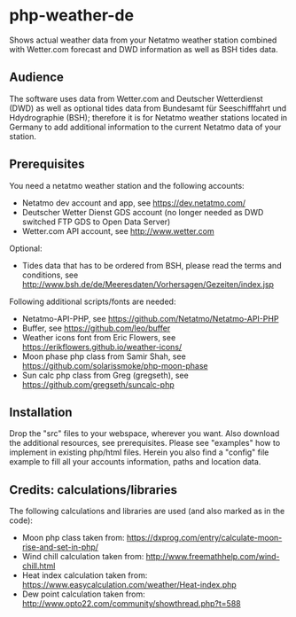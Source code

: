 # php-weather-de
Shows actual weather data from your Netatmo weather station combined with Wetter.com forecast and DWD information as well as BSH tides data.

## Audience
The software uses data from Wetter.com and Deutscher Wetterdienst (DWD) as well as optional tides data from Bundesamt für Seeschifffahrt und Hdydrographie (BSH); therefore it is for Netatmo weather stations located in Germany to add additional information to the current Netatmo data of your station.

## Prerequisites
You need a netatmo weather station and the following accounts:
- Netatmo dev account and app, see https://dev.netatmo.com/
- Deutscher Wetter Dienst GDS account (no longer needed as DWD switched FTP GDS to Open Data Server)
- Wetter.com API account, see http://www.wetter.com

Optional:
- Tides data that has to be ordered from BSH, please read the terms and conditions, see http://www.bsh.de/de/Meeresdaten/Vorhersagen/Gezeiten/index.jsp

Following additional scripts/fonts are needed:
- Netatmo-API-PHP, see https://github.com/Netatmo/Netatmo-API-PHP
- Buffer, see https://github.com/leo/buffer
- Weather icons font from Eric Flowers, see https://erikflowers.github.io/weather-icons/
- Moon phase php class from Samir Shah, see https://github.com/solarissmoke/php-moon-phase
- Sun calc php class from Greg (gregseth), see https://github.com/gregseth/suncalc-php

## Installation
Drop the "src" files to your webspace, wherever you want. Also download the additional resources, see prerequisites.
Please see "examples" how to implement in existing php/html files. Herein you also find a "config" file example to fill all your accounts information, paths and location data.

## Credits: calculations/libraries
The following calculations and libraries are used (and also marked as in the code):
- Moon php class taken from: https://dxprog.com/entry/calculate-moon-rise-and-set-in-php/
- Wind chill calculation taken from: http://www.freemathhelp.com/wind-chill.html
- Heat index calculation taken from: https://www.easycalculation.com/weather/Heat-index.php
- Dew point calculation taken from: http://www.opto22.com/community/showthread.php?t=588
